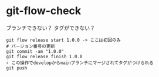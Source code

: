 # git-flow-check

ブランチできない？
タグができない？

```
git flow release start 1.0.0 -> ここは初回のみ
# バージョン番号の更新
git commit -am "1.0.0"
git flow release finish 1.0.0
♯ この操作でdevelopからmainブランチにマージされてタグがつけられる
git push
```
